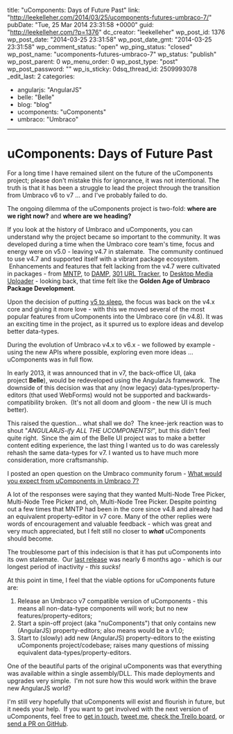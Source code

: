 title: "uComponents: Days of Future Past"
link: "http://leekelleher.com/2014/03/25/ucomponents-futures-umbraco-7/"
pubDate: "Tue, 25 Mar 2014 23:31:58 +0000"
guid: "http://leekelleher.com/?p=1376"
dc_creator: "leekelleher"
wp_post_id: 1376
wp_post_date: "2014-03-25 23:31:58"
wp_post_date_gmt: "2014-03-25 23:31:58"
wp_comment_status: "open"
wp_ping_status: "closed"
wp_post_name: "ucomponents-futures-umbraco-7"
wp_status: "publish"
wp_post_parent: 0
wp_menu_order: 0
wp_post_type: "post"
wp_post_password: ""
wp_is_sticky: 0dsq_thread_id: 2509993078
_edit_last: 2
categories:
  - angularjs: "AngularJS"
  - belle: "Belle"
  - blog: "blog"
  - ucomponents: "uComponents"
  - umbraco: "Umbraco"

---

# uComponents: Days of Future Past

For a long time I have remained silent on the future of the uComponents project; please don't mistake this for ignorance, it was not intentional. The truth is that it has been a struggle to lead the project through the transition from Umbraco v6 to v7 ... and I've probably failed to do.

The ongoing dilemma of the uComponents project is two-fold: <strong>where are we right now?</strong> and <strong>where are we heading?</strong>

If you look at the history of Umbraco and uComponents, you can understand why the project became so important to the community. It was developed during a time when the Umbraco core team's time, focus and energy were on v5.0 - leaving v4.7 in stalemate.  The community continued to use v4.7 and supported itself with a vibrant package ecosystem.  Enhancements and features that felt lacking from the v4.7 were cultivated in packages - from <a href="http://our.umbraco.org/projects/backoffice-extensions/ucomponents">MNTP</a>, to <a href="http://our.umbraco.org/projects/backoffice-extensions/digibiz-advanced-media-picker">DAMP</a>, <a href="http://our.umbraco.org/projects/developer-tools/301-url-tracker">301 URL Tracker</a>, to <a href="http://our.umbraco.org/projects/website-utilities/desktop-media-uploader">Desktop Media Uploader</a> - looking back, that time felt like the <strong>Golden Age of Umbraco Package Development</strong>.

Upon the decision of putting <a href="http://umbraco.com/follow-us/blog-archive/2012/6/13/v5-rip.aspx">v5 to sleep</a>, the focus was back on the v4.x core and giving it more love - with this we moved several of the most popular features from uComponents into the Umbraco core (in v4.8). It was an exciting time in the project, as it spurred us to explore ideas and develop better data-types.

During the evolution of Umbraco v4.x to v6.x - we followed by example - using the new APIs where possible, exploring even more ideas ... uComponents was in full flow.

In early 2013, it was announced that in v7, the back-office UI, (aka project <strong>Belle</strong>), would be redeveloped using the AngularJs framework.  The downside of this decision was that any (now legacy) data-types/property-editors (that used WebForms) would not be supported and backwards-compatibility broken.  (It's not all doom and gloom - the new UI is much better).

This raised the question... what shall we do?  The knee-jerk reaction was to shout "<em>ANGULARJS-ify ALL THE UCOMPONENTS!</em>", but this didn't feel quite right.  Since the aim of the Belle UI project was to make a better content editing experience, the last thing I wanted us to do was carelessly rehash the same data-types for v7. I wanted us to have much more consideration, more craftsmanship.

I posted an open question on the Umbraco community forum - <a href="http://our.umbraco.org/projects/backoffice-extensions/ucomponents/questionssuggestions/46392-uComponents-v7-Expectations">What would you expect from uComponents in Umbraco 7?</a>

A lot of the responses were saying that they wanted Multi-Node Tree Picker, Multi-Node Tree Picker and, oh, Multi-Node Tree Picker. Despite pointing out a few times that MNTP had been in the core since v4.8 and already had an equivalent property-editor in v7 core. Many of the other replies were words of encouragement and valuable feedback - which was great and very much appreciated, but I felt still no closer to <em><strong>what</strong></em> uComponents should become.

The troublesome part of this indecision is that it has put uComponents into its own stalemate.  Our <a href="https://ucomponents.codeplex.com/releases/view/97718">last release</a> was nearly 6 months ago - which is our longest period of inactivity - <em>this sucks!</em>

At this point in time, I feel that the viable options for uComponents future are:
<ol>
	<li>Release an Umbraco v7 compatible version of uComponents - this means all non-data-type components will work; but no new features/property-editors;</li>
	<li>Start a spin-off project (aka "nuComponents") that only contains new (AngularJS) property-editors; also means would be a v1.0;</li>
	<li>Start to (slowly) add new (AngularJS) property-editors to the existing uComponents project/codebase; raises many questions of missing equivalent data-types/property-editors.</li>
</ol>
One of the beautiful parts of the original uComponents was that everything was available within a single assembly/DLL. This made deployments and upgrades very simple.  I'm not sure how this would work within the brave new AngularJS world?

I'm still very hopefully that uComponents will exist and flourish in future, but it needs your help.  If you want to get involved with the next version of uComponents, feel free to <a href="http://leekelleher.com/contact/">get in touch</a>, <a href="https://twitter.com/leekelleher">tweet me</a>, <a href="https://trello.com/b/drlQKsCF/v7-development">check the Trello board</a>, or <a href="https://github.com/uComponents/uComponents/tree/dev-7.0.0">send a PR on GitHub</a>.